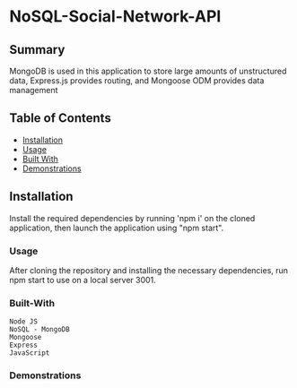 # NoSQL-Social-Network-API

## Summary

MongoDB is used in this application to store large amounts of unstructured data, Express.js provides routing, and Mongoose ODM provides data management

## Table of Contents

- [Installation](#Installation)
- [Usage](#Usage)
- [Built With](#Built-With)
- [Demonstrations](#Demonstrations)

## Installation

Install the required dependencies by running 'npm i' on the cloned application, then launch the application using "npm start".

### Usage

After cloning the repository and installing the necessary dependencies, run npm start to use on a local server 3001.

### Built-With


    Node JS
    NoSQL - MongoDB
    Mongoose
    Express
    JavaScript


### Demonstrations
